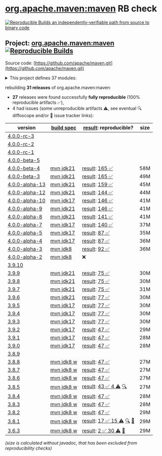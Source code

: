 [org.apache.maven:maven](https://central.sonatype.com/artifact/org.apache.maven/maven/versions) RB check
=======

[![Reproducible Builds](https://reproducible-builds.org/images/logos/rb.svg) an independently-verifiable path from source to binary code](https://reproducible-builds.org/)

## Project: [org.apache.maven:maven](https://central.sonatype.com/artifact/org.apache.maven/maven/versions) [![Reproducible Builds](https://img.shields.io/endpoint?url=https://raw.githubusercontent.com/jvm-repo-rebuild/reproducible-central/master/content/org/apache/maven/maven/badge.json)](https://github.com/jvm-repo-rebuild/reproducible-central/blob/master/content/org/apache/maven/maven/README.md)

Source code: [https://github.com/apache/maven.git](https://github.com/apache/maven.git)

<details><summary>This project defines 37 modules:</summary>

* [org.apache.maven:apache-maven](https://central.sonatype.com/artifact/org.apache.maven/apache-maven/overview)
* [org.apache.maven:maven](https://central.sonatype.com/artifact/org.apache.maven/maven/overview)
* [org.apache.maven:maven-api](https://central.sonatype.com/artifact/org.apache.maven/maven-api/overview)
* [org.apache.maven:maven-api-core](https://central.sonatype.com/artifact/org.apache.maven/maven-api-core/overview)
* [org.apache.maven:maven-api-di](https://central.sonatype.com/artifact/org.apache.maven/maven-api-di/overview)
* [org.apache.maven:maven-api-impl](https://central.sonatype.com/artifact/org.apache.maven/maven-api-impl/overview)
* [org.apache.maven:maven-api-meta](https://central.sonatype.com/artifact/org.apache.maven/maven-api-meta/overview)
* [org.apache.maven:maven-api-metadata](https://central.sonatype.com/artifact/org.apache.maven/maven-api-metadata/overview)
* [org.apache.maven:maven-api-model](https://central.sonatype.com/artifact/org.apache.maven/maven-api-model/overview)
* [org.apache.maven:maven-api-plugin](https://central.sonatype.com/artifact/org.apache.maven/maven-api-plugin/overview)
* [org.apache.maven:maven-api-settings](https://central.sonatype.com/artifact/org.apache.maven/maven-api-settings/overview)
* [org.apache.maven:maven-api-spi](https://central.sonatype.com/artifact/org.apache.maven/maven-api-spi/overview)
* [org.apache.maven:maven-api-toolchain](https://central.sonatype.com/artifact/org.apache.maven/maven-api-toolchain/overview)
* [org.apache.maven:maven-api-xml](https://central.sonatype.com/artifact/org.apache.maven/maven-api-xml/overview)
* [org.apache.maven:maven-artifact](https://central.sonatype.com/artifact/org.apache.maven/maven-artifact/overview)
* [org.apache.maven:maven-bom](https://central.sonatype.com/artifact/org.apache.maven/maven-bom/overview)
* [org.apache.maven:maven-builder-support](https://central.sonatype.com/artifact/org.apache.maven/maven-builder-support/overview)
* [org.apache.maven:maven-compat](https://central.sonatype.com/artifact/org.apache.maven/maven-compat/overview)
* [org.apache.maven:maven-core](https://central.sonatype.com/artifact/org.apache.maven/maven-core/overview)
* [org.apache.maven:maven-di](https://central.sonatype.com/artifact/org.apache.maven/maven-di/overview)
* [org.apache.maven:maven-embedder](https://central.sonatype.com/artifact/org.apache.maven/maven-embedder/overview)
* [org.apache.maven:maven-jline](https://central.sonatype.com/artifact/org.apache.maven/maven-jline/overview)
* [org.apache.maven:maven-model](https://central.sonatype.com/artifact/org.apache.maven/maven-model/overview)
* [org.apache.maven:maven-model-builder](https://central.sonatype.com/artifact/org.apache.maven/maven-model-builder/overview)
* [org.apache.maven:maven-model-transform](https://central.sonatype.com/artifact/org.apache.maven/maven-model-transform/overview)
* [org.apache.maven:maven-plugin-api](https://central.sonatype.com/artifact/org.apache.maven/maven-plugin-api/overview)
* [org.apache.maven:maven-repository-metadata](https://central.sonatype.com/artifact/org.apache.maven/maven-repository-metadata/overview)
* [org.apache.maven:maven-resolver-provider](https://central.sonatype.com/artifact/org.apache.maven/maven-resolver-provider/overview)
* [org.apache.maven:maven-settings](https://central.sonatype.com/artifact/org.apache.maven/maven-settings/overview)
* [org.apache.maven:maven-settings-builder](https://central.sonatype.com/artifact/org.apache.maven/maven-settings-builder/overview)
* [org.apache.maven:maven-slf4j-provider](https://central.sonatype.com/artifact/org.apache.maven/maven-slf4j-provider/overview)
* [org.apache.maven:maven-slf4j-wrapper](https://central.sonatype.com/artifact/org.apache.maven/maven-slf4j-wrapper/overview)
* [org.apache.maven:maven-toolchain-builder](https://central.sonatype.com/artifact/org.apache.maven/maven-toolchain-builder/overview)
* [org.apache.maven:maven-toolchain-model](https://central.sonatype.com/artifact/org.apache.maven/maven-toolchain-model/overview)
* [org.apache.maven:maven-xml-impl](https://central.sonatype.com/artifact/org.apache.maven/maven-xml-impl/overview)
* [org.apache.maven:modello-plugin-velocity](https://central.sonatype.com/artifact/org.apache.maven/modello-plugin-velocity/overview)
* [org.apache.maven:plexus-utils](https://central.sonatype.com/artifact/org.apache.maven/plexus-utils/overview)
</details>

rebuilding **31 releases** of org.apache.maven:maven:
- **27** releases were found successfully **fully reproducible** (100% reproducible artifacts :white_check_mark:),
- 4 had issues (some unreproducible artifacts :warning:, see eventual :mag: diffoscope and/or :memo: issue tracker links):

| version | [build spec](/BUILDSPEC.md) | [result](https://reproducible-builds.org/docs/jvm/): reproducible? | size |
| -- | --------- | ------ | -- |
| [4.0.0-rc-3](https://central.sonatype.com/artifact/org.apache.maven/maven/4.0.0-rc-3/pom) | | | |
| [4.0.0-rc-2](https://central.sonatype.com/artifact/org.apache.maven/maven/4.0.0-rc-2/pom) | | | |
| [4.0.0-rc-1](https://central.sonatype.com/artifact/org.apache.maven/maven/4.0.0-rc-1/pom) | | | |
| [4.0.0-beta-5](https://central.sonatype.com/artifact/org.apache.maven/maven/4.0.0-beta-5/pom) | | | |
| [4.0.0-beta-4](https://central.sonatype.com/artifact/org.apache.maven/maven/4.0.0-beta-4/pom) | [mvn jdk21](maven-4.0.0-beta-4.buildspec) | [result](maven-4.0.0-beta-4.buildinfo): [165 :white_check_mark: ](maven-4.0.0-beta-4.buildcompare) | 58M |
| [4.0.0-beta-3](https://central.sonatype.com/artifact/org.apache.maven/maven/4.0.0-beta-3/pom) | [mvn jdk21](maven-4.0.0-beta-3.buildspec) | [result](maven-4.0.0-beta-3.buildinfo): [165 :white_check_mark: ](maven-4.0.0-beta-3.buildcompare) | 49M |
| [4.0.0-alpha-13](https://central.sonatype.com/artifact/org.apache.maven/maven/4.0.0-alpha-13/pom) | [mvn jdk21](maven-4.0.0-alpha-13.buildspec) | [result](maven-4.0.0-alpha-13.buildinfo): [159 :white_check_mark: ](maven-4.0.0-alpha-13.buildcompare) | 45M |
| [4.0.0-alpha-12](https://central.sonatype.com/artifact/org.apache.maven/maven/4.0.0-alpha-12/pom) | [mvn jdk21](maven-4.0.0-alpha-12.buildspec) | [result](maven-4.0.0-alpha-12.buildinfo): [144 :white_check_mark: ](maven-4.0.0-alpha-12.buildcompare) | 44M |
| [4.0.0-alpha-10](https://central.sonatype.com/artifact/org.apache.maven/maven/4.0.0-alpha-10/pom) | [mvn jdk17](maven-4.0.0-alpha-10.buildspec) | [result](maven-4.0.0-alpha-10.buildinfo): [146 :white_check_mark: ](maven-4.0.0-alpha-10.buildcompare) | 41M |
| [4.0.0-alpha-9](https://central.sonatype.com/artifact/org.apache.maven/maven/4.0.0-alpha-9/pom) | [mvn jdk21](maven-4.0.0-alpha-9.buildspec) | [result](maven-4.0.0-alpha-9.buildinfo): [146 :white_check_mark: ](maven-4.0.0-alpha-9.buildcompare) | 41M |
| [4.0.0-alpha-8](https://central.sonatype.com/artifact/org.apache.maven/maven/4.0.0-alpha-8/pom) | [mvn jdk21](maven-4.0.0-alpha-8.buildspec) | [result](maven-4.0.0-alpha-8.buildinfo): [141 :white_check_mark: ](maven-4.0.0-alpha-8.buildcompare) | 41M |
| [4.0.0-alpha-7](https://central.sonatype.com/artifact/org.apache.maven/maven/4.0.0-alpha-7/pom) | [mvn jdk17](maven-4.0.0-alpha-7.buildspec) | [result](maven-4.0.0-alpha-7.buildinfo): [140 :white_check_mark: ](maven-4.0.0-alpha-7.buildcompare) | 37M |
| [4.0.0-alpha-5](https://central.sonatype.com/artifact/org.apache.maven/maven/4.0.0-alpha-5/pom) | [mvn jdk17](maven-4.0.0-alpha-5.buildspec) | [result](maven-4.0.0-alpha-5.buildinfo): [87 :white_check_mark: ](maven-4.0.0-alpha-5.buildcompare) | 35M |
| [4.0.0-alpha-4](https://central.sonatype.com/artifact/org.apache.maven/maven/4.0.0-alpha-4/pom) | [mvn jdk17](maven-4.0.0-alpha-4.buildspec) | [result](maven-4.0.0-alpha-4.buildinfo): [87 :white_check_mark: ](maven-4.0.0-alpha-4.buildcompare) | 36M |
| [4.0.0-alpha-3](https://central.sonatype.com/artifact/org.apache.maven/maven/4.0.0-alpha-3/pom) | [mvn jdk8](maven-4.0.0-alpha-3.buildspec) | [result](maven-4.0.0-alpha-3.buildinfo): [92 :white_check_mark: ](maven-4.0.0-alpha-3.buildcompare) | 36M |
| [4.0.0-alpha-2](https://central.sonatype.com/artifact/org.apache.maven/maven/4.0.0-alpha-2/pom) | [mvn jdk8](maven-4.0.0-alpha-2.buildspec) | :x: | |
| [3.9.10](https://central.sonatype.com/artifact/org.apache.maven/maven/3.9.10/pom) | | | |
| [3.9.9](https://central.sonatype.com/artifact/org.apache.maven/maven/3.9.9/pom) | [mvn jdk21](maven-3.9.9.buildspec) | [result](maven-3.9.9.buildinfo): [75 :white_check_mark: ](maven-3.9.9.buildcompare) | 30M |
| [3.9.8](https://central.sonatype.com/artifact/org.apache.maven/maven/3.9.8/pom) | [mvn jdk21](maven-3.9.8.buildspec) | [result](maven-3.9.8.buildinfo): [75 :white_check_mark: ](maven-3.9.8.buildcompare) | 30M |
| [3.9.7](https://central.sonatype.com/artifact/org.apache.maven/maven/3.9.7/pom) | [mvn jdk21](maven-3.9.7.buildspec) | [result](maven-3.9.7.buildinfo): [75 :white_check_mark: ](maven-3.9.7.buildcompare) | 31M |
| [3.9.6](https://central.sonatype.com/artifact/org.apache.maven/maven/3.9.6/pom) | [mvn jdk21](maven-3.9.6.buildspec) | [result](maven-3.9.6.buildinfo): [77 :white_check_mark: ](maven-3.9.6.buildcompare) | 30M |
| [3.9.5](https://central.sonatype.com/artifact/org.apache.maven/maven/3.9.5/pom) | [mvn jdk17](maven-3.9.5.buildspec) | [result](maven-3.9.5.buildinfo): [77 :white_check_mark: ](maven-3.9.5.buildcompare) | 30M |
| [3.9.4](https://central.sonatype.com/artifact/org.apache.maven/maven/3.9.4/pom) | [mvn jdk17](maven-3.9.4.buildspec) | [result](maven-3.9.4.buildinfo): [77 :white_check_mark: ](maven-3.9.4.buildcompare) | 30M |
| [3.9.3](https://central.sonatype.com/artifact/org.apache.maven/maven/3.9.3/pom) | [mvn jdk17](maven-3.9.3.buildspec) | [result](maven-3.9.3.buildinfo): [77 :white_check_mark: ](maven-3.9.3.buildcompare) | 30M |
| [3.9.2](https://central.sonatype.com/artifact/org.apache.maven/maven/3.9.2/pom) | [mvn jdk17](maven-3.9.2.buildspec) | [result](maven-3.9.2.buildinfo): [47 :white_check_mark: ](maven-3.9.2.buildcompare) | 29M |
| [3.9.1](https://central.sonatype.com/artifact/org.apache.maven/maven/3.9.1/pom) | [mvn jdk17](maven-3.9.1.buildspec) | [result](maven-3.9.1.buildinfo): [47 :white_check_mark: ](maven-3.9.1.buildcompare) | 28M |
| [3.9.0](https://central.sonatype.com/artifact/org.apache.maven/maven/3.9.0/pom) | [mvn jdk17](maven-3.9.0.buildspec) | [result](maven-3.9.0.buildinfo): [47 :white_check_mark: ](maven-3.9.0.buildcompare) | 28M |
| [3.8.9](https://central.sonatype.com/artifact/org.apache.maven/maven/3.8.9/pom) | | | |
| [3.8.8](https://central.sonatype.com/artifact/org.apache.maven/maven/3.8.8/pom) | [mvn jdk8 w](maven-3.8.8.buildspec) | [result](maven-3.8.8.buildinfo): [47 :white_check_mark: ](maven-3.8.8.buildcompare) | 27M |
| [3.8.7](https://central.sonatype.com/artifact/org.apache.maven/maven/3.8.7/pom) | [mvn jdk8 w](maven-3.8.7.buildspec) | [result](maven-3.8.7.buildinfo): [47 :white_check_mark: ](maven-3.8.7.buildcompare) | 27M |
| [3.8.6](https://central.sonatype.com/artifact/org.apache.maven/maven/3.8.6/pom) | [mvn jdk8 w](maven-3.8.6.buildspec) | [result](maven-3.8.6.buildinfo): [47 :white_check_mark: ](maven-3.8.6.buildcompare) | 27M |
| [3.8.5](https://central.sonatype.com/artifact/org.apache.maven/maven/3.8.5/pom) | [mvn jdk8 w](maven-3.8.5.buildspec) | [result](maven-3.8.5.buildinfo): [43 :white_check_mark:  4 :warning:](maven-3.8.5.buildcompare) [:mag:](maven-3.8.5.diffoscope) | 27M |
| [3.8.4](https://central.sonatype.com/artifact/org.apache.maven/maven/3.8.4/pom) | [mvn jdk8 w](maven-3.8.4.buildspec) | [result](maven-3.8.4.buildinfo): [47 :white_check_mark: ](maven-3.8.4.buildcompare) | 28M |
| [3.8.3](https://central.sonatype.com/artifact/org.apache.maven/maven/3.8.3/pom) | [mvn jdk8 w](maven-3.8.3.buildspec) | [result](maven-3.8.3.buildinfo): [47 :white_check_mark: ](maven-3.8.3.buildcompare) | 28M |
| [3.8.2](https://central.sonatype.com/artifact/org.apache.maven/maven/3.8.2/pom) | [mvn jdk8 w](maven-3.8.2.buildspec) | [result](maven-3.8.2.buildinfo): [47 :white_check_mark: ](maven-3.8.2.buildcompare) | 29M |
| [3.8.1](https://central.sonatype.com/artifact/org.apache.maven/maven/3.8.1/pom) | [mvn jdk8 w](maven-3.8.1.buildspec) | [result](maven-3.8.1.buildinfo): [17 :white_check_mark:  15 :warning:](maven-3.8.1.buildcompare) [:mag:](maven-3.8.1.diffoscope) [:memo:](https://issues.apache.org/jira/browse/MNG-7155) | 29M |
| [3.6.3](https://central.sonatype.com/artifact/org.apache.maven/maven/3.6.3/pom) | [mvn jdk8 w](maven-3.6.3.buildspec) | [result](apache-maven-3.6.3.buildinfo): [2 :white_check_mark:  30 :warning:](apache-maven-3.6.3.buildcompare) [:memo:](https://issues.apache.org/jira/browse/MNG-6859) | 29M |

<i>(size is calculated without javadoc, that has been excluded from reproducibility checks)</i>
